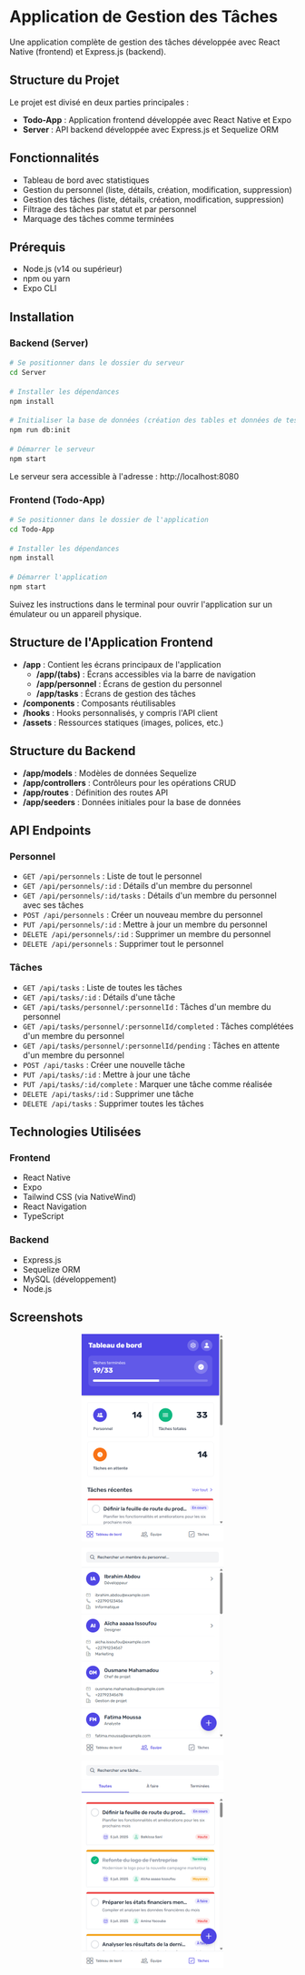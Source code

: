 # Application de Gestion des Tâches

Une application complète de gestion des tâches développée avec React Native (frontend) et Express.js (backend).

## Structure du Projet

Le projet est divisé en deux parties principales :

- **Todo-App** : Application frontend développée avec React Native et Expo
- **Server** : API backend développée avec Express.js et Sequelize ORM

## Fonctionnalités

- Tableau de bord avec statistiques
- Gestion du personnel (liste, détails, création, modification, suppression)
- Gestion des tâches (liste, détails, création, modification, suppression)
- Filtrage des tâches par statut et par personnel
- Marquage des tâches comme terminées

## Prérequis

- Node.js (v14 ou supérieur)
- npm ou yarn
- Expo CLI

## Installation

### Backend (Server)

```bash
# Se positionner dans le dossier du serveur
cd Server

# Installer les dépendances
npm install

# Initialiser la base de données (création des tables et données de test)
npm run db:init

# Démarrer le serveur
npm start
```

Le serveur sera accessible à l'adresse : http://localhost:8080

### Frontend (Todo-App)

```bash
# Se positionner dans le dossier de l'application
cd Todo-App

# Installer les dépendances
npm install

# Démarrer l'application
npm start
```

Suivez les instructions dans le terminal pour ouvrir l'application sur un émulateur ou un appareil physique.

## Structure de l'Application Frontend

- **/app** : Contient les écrans principaux de l'application
  - **/app/(tabs)** : Écrans accessibles via la barre de navigation
  - **/app/personnel** : Écrans de gestion du personnel
  - **/app/tasks** : Écrans de gestion des tâches
- **/components** : Composants réutilisables
- **/hooks** : Hooks personnalisés, y compris l'API client
- **/assets** : Ressources statiques (images, polices, etc.)

## Structure du Backend

- **/app/models** : Modèles de données Sequelize
- **/app/controllers** : Contrôleurs pour les opérations CRUD
- **/app/routes** : Définition des routes API
- **/app/seeders** : Données initiales pour la base de données

## API Endpoints

### Personnel

- `GET /api/personnels` : Liste de tout le personnel
- `GET /api/personnels/:id` : Détails d'un membre du personnel
- `GET /api/personnels/:id/tasks` : Détails d'un membre du personnel avec ses tâches
- `POST /api/personnels` : Créer un nouveau membre du personnel
- `PUT /api/personnels/:id` : Mettre à jour un membre du personnel
- `DELETE /api/personnels/:id` : Supprimer un membre du personnel
- `DELETE /api/personnels` : Supprimer tout le personnel

### Tâches

- `GET /api/tasks` : Liste de toutes les tâches
- `GET /api/tasks/:id` : Détails d'une tâche
- `GET /api/tasks/personnel/:personnelId` : Tâches d'un membre du personnel
- `GET /api/tasks/personnel/:personnelId/completed` : Tâches complétées d'un membre du personnel
- `GET /api/tasks/personnel/:personnelId/pending` : Tâches en attente d'un membre du personnel
- `POST /api/tasks` : Créer une nouvelle tâche
- `PUT /api/tasks/:id` : Mettre à jour une tâche
- `PUT /api/tasks/:id/complete` : Marquer une tâche comme réalisée
- `DELETE /api/tasks/:id` : Supprimer une tâche
- `DELETE /api/tasks` : Supprimer toutes les tâches

## Technologies Utilisées

### Frontend
- React Native
- Expo
- Tailwind CSS (via NativeWind)
- React Navigation
- TypeScript

### Backend
- Express.js
- Sequelize ORM
- MySQL (développement)
- Node.js

## Screenshots

<div style="display: flex; flex-wrap: wrap; gap: 10px; justify-content: center;">
  <img src="assets/images/sreenshoot/screen-1.png" alt="Écran d'accueil" width="250" />
  <img src="assets/images/sreenshoot/screen-2.png" alt="Liste des tâches" width="250" />
  <img src="assets/images/sreenshoot/screen-3.png" alt="Détails d'une tâche" width="250" />
</div>
